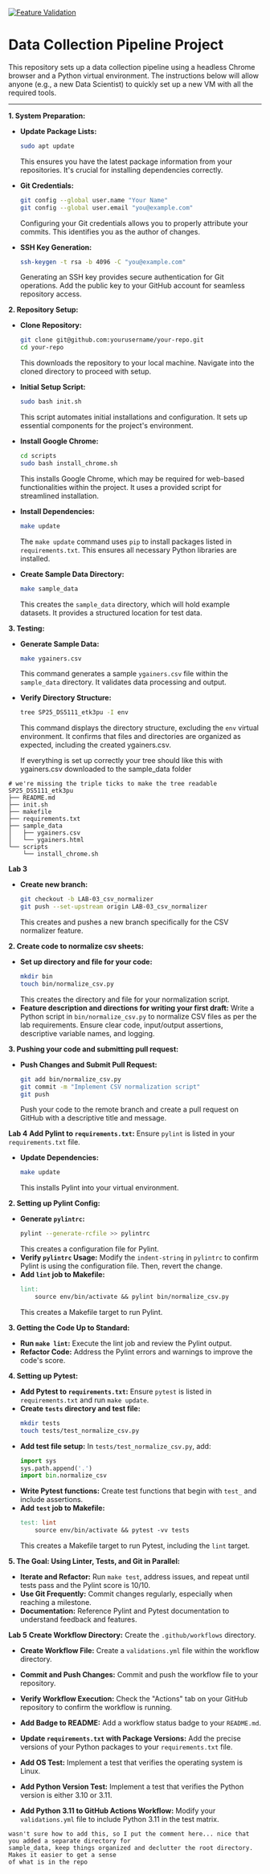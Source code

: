 [![Feature Validation](https://github.com/sr-hawk/SP25_DS5111_etk3pu/actions/workflows/validations.yml/badge.svg)](https://github.com/sr-hawk/SP25_DS5111_etk3pu/actions/workflows/validations.yml)

# Data Collection Pipeline Project

This repository sets up a data collection pipeline using a headless Chrome browser and a Python virtual environment. The instructions below will allow anyone (e.g., a new Data Scientist) to quickly set up a new VM with all the required tools.

---
**1. System Preparation:**

* **Update Package Lists:**
    ```bash
    sudo apt update
    ```
    This ensures you have the latest package information from your repositories. It's crucial for installing dependencies correctly.

* **Git Credentials:**
    ```bash
    git config --global user.name "Your Name"
    git config --global user.email "you@example.com"
    ```
    Configuring your Git credentials allows you to properly attribute your commits. This identifies you as the author of changes.

* **SSH Key Generation:**
    ```bash
    ssh-keygen -t rsa -b 4096 -C "you@example.com"
    ```
    Generating an SSH key provides secure authentication for Git operations. Add the public key to your GitHub account for seamless repository access.

**2. Repository Setup:**

* **Clone Repository:**
    ```bash
    git clone git@github.com:yourusername/your-repo.git
    cd your-repo
    ```
    This downloads the repository to your local machine. Navigate into the cloned directory to proceed with setup.

* **Initial Setup Script:**
    ```bash
    sudo bash init.sh
    ```
    This script automates initial installations and configuration. It sets up essential components for the project's environment.

* **Install Google Chrome:**
    ```bash
    cd scripts
    sudo bash install_chrome.sh
    ```
    This installs Google Chrome, which may be required for web-based functionalities within the project. It uses a provided script for streamlined installation.

* **Install Dependencies:**
    ```bash
    make update
    ```
    The `make update` command uses `pip` to install packages listed in `requirements.txt`. This ensures all necessary Python libraries are installed.

* **Create Sample Data Directory:**
    ```bash
    make sample_data
    ```
    This creates the `sample_data` directory, which will hold example datasets. It provides a structured location for test data.

**3. Testing:**

* **Generate Sample Data:**
    ```bash
    make ygainers.csv
    ```
    This command generates a sample `ygainers.csv` file within the `sample_data` directory. It validates data processing and output.

* **Verify Directory Structure:**
    ```bash
    tree SP25_DS5111_etk3pu -I env
    ```
    This command displays the directory structure, excluding the `env` virtual environment. It confirms that files and directories are organized as expected, including the created ygainers.csv.

   If everything is set up correctly your tree should like this with ygainers.csv downloaded to the sample_data folder
```
# we're missing the triple ticks to make the tree readable
SP25_DS5111_etk3pu
├── README.md
├── init.sh
├── makefile
├── requirements.txt
├── sample_data
│   ├── ygainers.csv
│   └── ygainers.html
└── scripts
    └── install_chrome.sh
```
**Lab 3**

* **Create new branch:**
    ```bash
    git checkout -b LAB-03_csv_normalizer
    git push --set-upstream origin LAB-03_csv_normalizer
    ```
    This creates and pushes a new branch specifically for the CSV normalizer feature.

**2. Create code to normalize csv sheets:**

* **Set up directory and file for your code:**
    ```bash
    mkdir bin
    touch bin/normalize_csv.py
    ```
    This creates the directory and file for your normalization script.
* **Feature description and directions for writing your first draft:**
    Write a Python script in `bin/normalize_csv.py` to normalize CSV files as per the lab requirements. Ensure clear code, input/output assertions, descriptive variable names, and logging.

**3. Pushing your code and submitting pull request:**

* **Push Changes and Submit Pull Request:**
    ```bash
    git add bin/normalize_csv.py
    git commit -m "Implement CSV normalization script"
    git push
    ```
    Push your code to the remote branch and create a pull request on GitHub with a descriptive title and message.

**Lab 4**
**Add Pylint to `requirements.txt`:**
    Ensure `pylint` is listed in your `requirements.txt` file.
* **Update Dependencies:**
    ```bash
    make update
    ```
    This installs Pylint into your virtual environment.

**2. Setting up Pylint Config:**

* **Generate `pylintrc`:**
    ```bash
    pylint --generate-rcfile >> pylintrc
    ```
    This creates a configuration file for Pylint.
* **Verify `pylintrc` Usage:**
    Modify the `indent-string` in `pylintrc` to confirm Pylint is using the configuration file. Then, revert the change.
* **Add `lint` job to Makefile:**
    ```makefile
    lint:
        source env/bin/activate && pylint bin/normalize_csv.py
    ```
    This creates a Makefile target to run Pylint.

**3. Getting the Code Up to Standard:**

* **Run `make lint`:**
    Execute the lint job and review the Pylint output.
* **Refactor Code:**
    Address the Pylint errors and warnings to improve the code's score.

**4. Setting up Pytest:**

* **Add Pytest to `requirements.txt`:**
    Ensure `pytest` is listed in `requirements.txt` and run `make update`.
* **Create `tests` directory and test file:**
    ```bash
    mkdir tests
    touch tests/test_normalize_csv.py
    ```
* **Add test file setup:**
    In `tests/test_normalize_csv.py`, add:
    ```python
    import sys
    sys.path.append('.')
    import bin.normalize_csv
    ```
* **Write Pytest functions:**
    Create test functions that begin with `test_` and include assertions.
* **Add `test` job to Makefile:**
    ```makefile
    test: lint
        source env/bin/activate && pytest -vv tests
    ```
    This creates a Makefile target to run Pytest, including the `lint` target.

**5. The Goal: Using Linter, Tests, and Git in Parallel:**

* **Iterate and Refactor:**
    Run `make test`, address issues, and repeat until tests pass and the Pylint score is 10/10.
* **Use Git Frequently:**
    Commit changes regularly, especially when reaching a milestone.
* **Documentation:**
    Reference Pylint and Pytest documentation to understand feedback and features.

**Lab 5**
**Create Workflow Directory:**
    Create the `.github/workflows` directory.
* **Create Workflow File:**
    Create a `validations.yml` file within the workflow directory.
* **Commit and Push Changes:**
    Commit and push the workflow file to your repository.
* **Verify Workflow Execution:**
    Check the "Actions" tab on your GitHub repository to confirm the workflow is running.

* **Add Badge to README:**
    Add a workflow status badge to your `README.md`.
* **Update `requirements.txt` with Package Versions:**
    Add the precise versions of your Python packages to your `requirements.txt` file.
* **Add OS Test:**
    Implement a test that verifies the operating system is Linux.
* **Add Python Version Test:**
    Implement a test that verifies the Python version is either 3.10 or 3.11.
* **Add Python 3.11 to GitHub Actions Workflow:**
    Modify your `validations.yml` file to include Python 3.11 in the test matrix.

```
wasn't sure how to add this, so I put the comment here... nice that you added a separate directory for
sample_data, keep things organized and declutter the root directory. Makes it easier to get a sense
of what is in the repo
```
